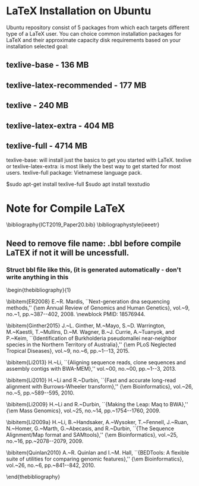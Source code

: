 # LaTeX Installation on Ubuntu
Ubuntu repository consist of 5 packages from which each targets different type of a LaTeX user. You can choice common installation packages for LaTeX and their approximate capacity disk requirements based on your installation selected goal:
## texlive-base - 136 MB
## texlive-latex-recommended - 177 MB
## texlive - 240 MB
## texlive-latex-extra - 404 MB
## texlive-full - 4714 MB

texlive-base: will install just the basics to get you started with LaTeX. 
texlive or texlive-latex-extra: is most likely the best way to get started for most users.
texlive-full package: Vietnamese language pack.

$sudo apt-get install texlive-full
$sudo apt install texstudio

# Note for Compile LaTeX
\bibliography{ICT2019_Paper20.bib}
\bibliographystyle{ieeetr}

## Need to remove file name: .bbl before compile LaTEX if not it will be uncessfull.

### Struct bbl file like this, (it is generated automatically - don't write anything in this
\begin{thebibliography}{1}

\bibitem{ER2008}
E.~R. Mardis, ``Next-generation dna sequencing methods,'' {\em Annual Review of
  Genomics and Human Genetics}, vol.~9, no.~1, pp.~387--402, 2008.
\newblock PMID: 18576944.

\bibitem{Ginther2015}
J.~L. Ginther, M.~Mayo, S.~D. Warrington, M.~Kaestli, T.~Mullins, D.~M. Wagner,
  B.~J. Currie, A.~Tuanyok, and P.~Keim, ``{Identification of Burkholderia
  pseudomallei near-neighbor species in the Northern Territory of Australia},''
  {\em PLoS Neglected Tropical Diseases}, vol.~9, no.~6, pp.~1--13, 2015.

\bibitem{Li2013}
H.~Li, ``{Aligning sequence reads, clone sequences and assembly contigs with
  BWA-MEM},'' vol.~00, no.~00, pp.~1--3, 2013.

\bibitem{Li2010}
H.~Li and R.~Durbin, ``{Fast and accurate long-read alignment with
  Burrows-Wheeler transform},'' {\em Bioinformatics}, vol.~26, no.~5,
  pp.~589--595, 2010.

\bibitem{Li2009}
H.~Li and R.~Durbin, ``{Making the Leap: Maq to BWA},'' {\em Mass Genomics},
  vol.~25, no.~14, pp.~1754--1760, 2009.

\bibitem{Li2009a}
H.~Li, B.~Handsaker, A.~Wysoker, T.~Fennell, J.~Ruan, N.~Homer, G.~Marth,
  G.~Abecasis, and R.~Durbin, ``{The Sequence Alignment/Map format and
  SAMtools},'' {\em Bioinformatics}, vol.~25, no.~16, pp.~2078--2079, 2009.

\bibitem{Quinlan2010}
A.~R. Quinlan and I.~M. Hall, ``{BEDTools: A flexible suite of utilities for
  comparing genomic features},'' {\em Bioinformatics}, vol.~26, no.~6,
  pp.~841--842, 2010.

\end{thebibliography}
